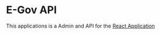 # E-Gov API

This applications is a Admin and API for the [React Application](https://github.com/lorbicki/eGov-FrontEnd)
